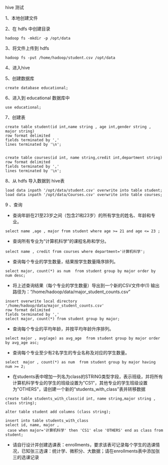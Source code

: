 hive 测试

1、本地创建文件

2、在 hdfs 中创建目录

```
hadoop fs -mkdir -p /opt/data
```

3、将文件上传到 hdfs

```
hadoop fs -put /home/hadoop/student.csv /opt/data
```

4、进入hive

5、创建数据库

```
create database educational;
```

6、进入到 educational 数据库中

```
use educational;
```

7、创建表

```
create table student(id int,name string , age int,gender string , major string)
row format delimited
fields terminated by ','
lines terminated by '\n';


create table courses(id int, name string,credit int,department string)
row format delimited
fields terminated by ','
lines terminated by '\n';
```

8、从 hdfs 导入数据到 hive表

```
load data inpath '/opt/data/student.csv' overwrite into table student;
load data inpath '/opt/data/Courses.csv' overwrite into table courses;
```



9 、查询

- 查询年龄在21至23岁之间（包含21和23岁）的所有学生的姓名、年龄和专业。

```
select name ,age , major from student where age >= 21 and age <= 23 ;
```



- 查询所有专业为“计算机科学”的课程名称和学分。

```
select name , credit from courses where department='计算机科学';
```



- 查询每个专业的学生数量，结果按学生数量降序排列。

````
select major, count(*) as num  from student group by major order by num desc;
````



- 将上述查询结果（每个专业的学生数量）导出到一个新的CSV文件中\1) 输出路径为：“/home/hadoop/data/major_student_counts.csv”

```
insert overwrite local directory '/home/hadoop/data/major_student_counts.csv'
row format delimited
fields terminated by ','
select major, count(*) from student group by major;
```



- 查询每个专业的平均年龄，并按平均年龄升序排列。

```
select major , avg(age) as avg_age  from student group by major order by avg_age asc;
```



- 查询每个专业至少有2名学生的专业名称及对应的学生数量。

```
select  major , count(*) as num  from student group by major having num >= 2;
```



- 在students表中增加一列名为class的STRING类型字段，表示班级，并将所有计算机科学专业的学生的班级设置为"CS1"，其他专业的学生班级设置为"OTHERS"，请创建一个新的“students_with_class”表并转移数据

```
create table students_with_class(id int, name string,major string , class string);

alter table student add columns (class string);

insert into table students_with_class
select id, name, major ,
 case when major='计算机科学' then 'CS1' else 'OTHERS' end as class from student;

```



- 请自行设计并创建选课表：enrollments，要求该表可记录每个学生的选课情况，已知张三选课：统计学、微积分、大数据；请在enrollments表中添加张三的选课记录

```
```



















